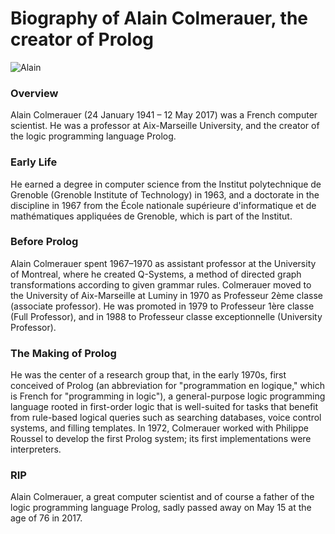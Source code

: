 # Biography of Alain Colmerauer, the creator of Prolog
![Alain](https://cacm.acm.org/system/assets/0002/7405/052217_Association_for_Logic_Programming_Colmerauer.large.jpeg?1495462701&1495462700)

### Overview

Alain Colmerauer (24 January 1941 – 12 May 2017) was a French computer scientist. He was a professor at Aix-Marseille University, and the creator of the logic programming language Prolog.

### Early Life

He earned a degree in computer science from the Institut polytechnique de Grenoble (Grenoble Institute of Technology) in 1963, and a doctorate in the discipline in 1967 from the École nationale supérieure d'informatique et de mathématiques appliquées de Grenoble, which is part of the Institut.

### Before Prolog

Alain Colmerauer spent 1967–1970 as assistant professor at the University of Montreal, where he created Q-Systems, a method of directed graph transformations according to given grammar rules. Colmerauer moved to the University of Aix-Marseille at Luminy in 1970 as Professeur 2ème classe (associate professor). He was promoted in 1979 to Professeur 1ère classe (Full Professor), and in 1988 to Professeur classe exceptionnelle (University Professor).

### The Making of Prolog

He was the center of a research group that, in the early 1970s, first conceived of Prolog (an abbreviation for "programmation en logique," which is French for "programming in logic"), a general-purpose logic programming language rooted in first-order logic that is well-suited for tasks that benefit from rule-based logical queries such as searching databases, voice control systems, and filling templates.
In 1972, Colmerauer worked with Philippe Roussel to develop the first Prolog system; its first implementations were interpreters.

### RIP
Alain Colmerauer, a great computer scientist and of course a father of the logic programming language Prolog, sadly passed away on May 15 at the age of 76 in 2017.
